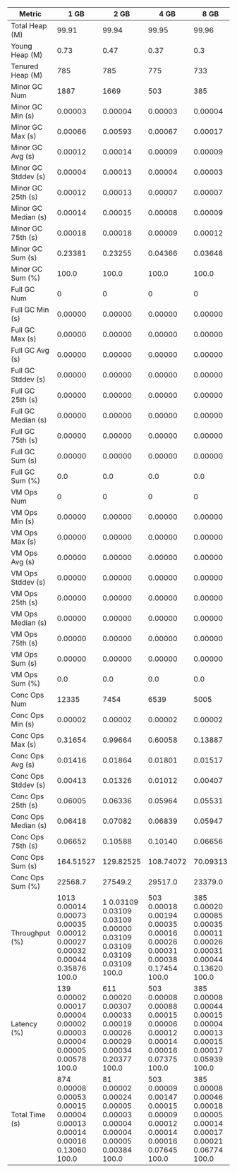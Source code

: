 | Metric | 1 GB | 2 GB | 4 GB | 8 GB |
|------|----|----|----|----|
| Total Heap (M) | 99.91 | 99.94 | 99.95 | 99.96 |
| Young Heap (M) | 0.73 | 0.47 | 0.37 | 0.3 |
| Tenured Heap (M) | 785 | 785 | 775 | 733 |
| Minor GC Num | 1887 | 1669 | 503 | 385 |
| Minor GC Min (s) | 0.00003 | 0.00004 | 0.00003 | 0.00004 |
| Minor GC Max (s) | 0.00066 | 0.00593 | 0.00067 | 0.00017 |
| Minor GC Avg (s) | 0.00012 | 0.00014 | 0.00009 | 0.00009 |
| Minor GC Stddev (s) | 0.00004 | 0.00013 | 0.00004 | 0.00003 |
| Minor GC 25th (s) | 0.00012 | 0.00013 | 0.00007 | 0.00007 |
| Minor GC Median (s) | 0.00014 | 0.00015 | 0.00008 | 0.00009 |
| Minor GC 75th (s) | 0.00018 | 0.00018 | 0.00009 | 0.00012 |
| Minor GC Sum (s) | 0.23381 | 0.23255 | 0.04366 | 0.03648 |
| Minor GC Sum (%) | 100.0 | 100.0 | 100.0 | 100.0 |
| Full GC Num | 0 | 0 | 0 | 0 |
| Full GC Min (s) | 0.00000 | 0.00000 | 0.00000 | 0.00000 |
| Full GC Max (s) | 0.00000 | 0.00000 | 0.00000 | 0.00000 |
| Full GC Avg (s) | 0.00000 | 0.00000 | 0.00000 | 0.00000 |
| Full GC Stddev (s) | 0.00000 | 0.00000 | 0.00000 | 0.00000 |
| Full GC 25th (s) | 0.00000 | 0.00000 | 0.00000 | 0.00000 |
| Full GC Median (s) | 0.00000 | 0.00000 | 0.00000 | 0.00000 |
| Full GC 75th (s) | 0.00000 | 0.00000 | 0.00000 | 0.00000 |
| Full GC Sum (s) | 0.00000 | 0.00000 | 0.00000 | 0.00000 |
| Full GC Sum (%) | 0.0 | 0.0 | 0.0 | 0.0 |
| VM Ops Num | 0 | 0 | 0 | 0 |
| VM Ops Min (s) | 0.00000 | 0.00000 | 0.00000 | 0.00000 |
| VM Ops Max (s) | 0.00000 | 0.00000 | 0.00000 | 0.00000 |
| VM Ops Avg (s) | 0.00000 | 0.00000 | 0.00000 | 0.00000 |
| VM Ops Stddev (s) | 0.00000 | 0.00000 | 0.00000 | 0.00000 |
| VM Ops 25th (s) | 0.00000 | 0.00000 | 0.00000 | 0.00000 |
| VM Ops Median (s) | 0.00000 | 0.00000 | 0.00000 | 0.00000 |
| VM Ops 75th (s) | 0.00000 | 0.00000 | 0.00000 | 0.00000 |
| VM Ops Sum (s) | 0.00000 | 0.00000 | 0.00000 | 0.00000 |
| VM Ops Sum (%) | 0.0 | 0.0 | 0.0 | 0.0 |
| Conc Ops Num | 12335 | 7454 | 6539 | 5005 |
| Conc Ops Min (s) | 0.00002 | 0.00002 | 0.00002 | 0.00002 |
| Conc Ops Max (s) | 0.31654 | 0.99664 | 0.60058 | 0.13887 |
| Conc Ops Avg (s) | 0.01416 | 0.01864 | 0.01801 | 0.01517 |
| Conc Ops Stddev (s) | 0.00413 | 0.01326 | 0.01012 | 0.00407 |
| Conc Ops 25th (s) | 0.06005 | 0.06336 | 0.05964 | 0.05531 |
| Conc Ops Median (s) | 0.06418 | 0.07082 | 0.06839 | 0.05947 |
| Conc Ops 75th (s) | 0.06652 | 0.10588 | 0.10140 | 0.06656 |
| Conc Ops Sum (s) | 164.51527 | 129.82525 | 108.74072 | 70.09313 |
| Conc Ops Sum (%) | 22568.7 | 27549.2 | 29517.0 | 23379.0 |
| Throughput (%) | 1013	0.00014	0.00073	0.00035	0.00012	0.00027	0.00032	0.00044	0.35876	100.0 | 1	0.03109	0.03109	0.03109	0.00000	0.03109	0.03109	0.03109	0.03109	100.0 | 503	0.00018	0.00194	0.00035	0.00016	0.00026	0.00031	0.00038	0.17454	100.0 | 385	0.00020	0.00085	0.00035	0.00011	0.00026	0.00031	0.00044	0.13620	100.0 |
| Latency (%) | 139	0.00002	0.00017	0.00004	0.00002	0.00003	0.00004	0.00005	0.00578	100.0 | 611	0.00020	0.00307	0.00033	0.00019	0.00026	0.00029	0.00034	0.20377	100.0 | 503	0.00008	0.00088	0.00015	0.00006	0.00012	0.00014	0.00016	0.07375	100.0 | 385	0.00008	0.00044	0.00015	0.00004	0.00013	0.00015	0.00017	0.05939	100.0 |
| Total Time (s) | 874	0.00008	0.00053	0.00015	0.00004	0.00013	0.00014	0.00016	0.13060	100.0 | 81	0.00002	0.00024	0.00005	0.00003	0.00004	0.00004	0.00005	0.00384	100.0 | 503	0.00009	0.00147	0.00015	0.00009	0.00012	0.00014	0.00016	0.07645	100.0 | 385	0.00008	0.00046	0.00018	0.00005	0.00014	0.00017	0.00021	0.06774	100.0 |
